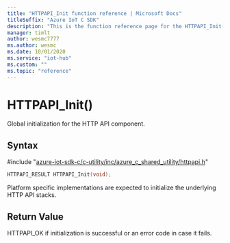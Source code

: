 ```yaml
---                             
title: "HTTPAPI_Init function reference | Microsoft Docs" 
titleSuffix: "Azure IoT C SDK"            
description: "This is the function reference page for the HTTPAPI_Init() function in the Azure IoT C SDK. This SDK is used with Azure IoT Hub and Azure IoT Hub Device Provisioning Service"            
manager: timlt                 
author: wesmc7777              
ms.author: wesmc               
ms.date: 10/01/2020                    
ms.service: "iot-hub"             
ms.custom: ""                
ms.topic: "reference"        
---                            
```


# HTTPAPI_Init()

Global initialization for the HTTP API component.

## Syntax

\#include "[azure-iot-sdk-c/c-utility/inc/azure_c_shared_utility/httpapi.h](../httpapi-h.md)"  
```C
HTTPAPI_RESULT HTTPAPI_Init(void);
```

Platform specific implementations are expected to initialize the underlying HTTP API stacks.

## Return Value
HTTPAPI_OK if initialization is successful or an error code in case it fails.


